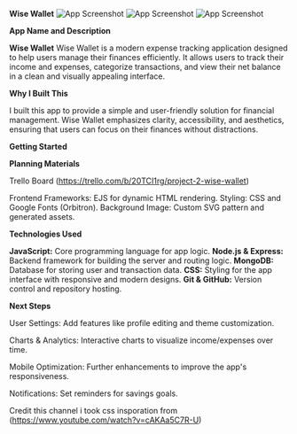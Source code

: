 

**Wise Wallet**
![App Screenshot](https://i.ibb.co/DLMDRPP/Screenshot-1.png)
![App Screenshot](https://i.ibb.co/rfvZSg1/Screenshot-2.png)
![App Screenshot](https://i.ibb.co/2P6j4Pq/Screenshot-3.png)

**App Name and Description**

**Wise Wallet**
Wise Wallet is a modern expense tracking application designed to help users manage their finances efficiently. It allows users to track their income and expenses, categorize transactions, and view their net balance in a clean and visually appealing interface.

**Why I Built This**

I built this app to provide a simple and user-friendly solution for financial management. Wise Wallet emphasizes clarity, accessibility, and aesthetics, ensuring that users can focus on their finances without distractions.

**Getting Started**

**Planning Materials**

Trello Board (https://trello.com/b/20TCI1rg/project-2-wise-wallet)

Frontend Frameworks: EJS for dynamic HTML rendering.
Styling: CSS and Google Fonts (Orbitron).
Background Image: Custom SVG pattern and generated assets.

**Technologies Used**

**JavaScript:** Core programming language for app logic.
**Node.js & Express:** Backend framework for building the server and routing logic.
**MongoDB:** Database for storing user and transaction data.
**CSS:** Styling for the app interface with responsive and modern designs.
**Git & GitHub:** Version control and repository hosting.

**Next Steps**

User Settings: Add features like profile editing and theme customization.

Charts & Analytics: Interactive charts to visualize income/expenses over time.

Mobile Optimization: Further enhancements to improve the app's responsiveness.

Notifications: Set reminders for savings goals.

Credit this channel i took css insporation from (https://www.youtube.com/watch?v=cAKAa5C7R-U)